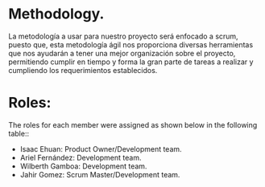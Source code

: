 # Methodology.
La metodología a usar para nuestro proyecto será enfocado a scrum, puesto que, esta metodología ágil nos proporciona diversas herramientas que nos ayudarán a tener una mejor organización sobre el proyecto, permitiendo cumplir en tiempo y forma la gran parte de tareas a realizar y cumpliendo los requerimientos establecidos.

# Roles:
The roles for each member were assigned as shown below in the following table::

- Isaac Ehuan: Product Owner/Development team.
- Ariel Fernández: Development team.
- Wilberth Gamboa: Development team.
- Jahir Gomez: Scrum Master/Development team.
